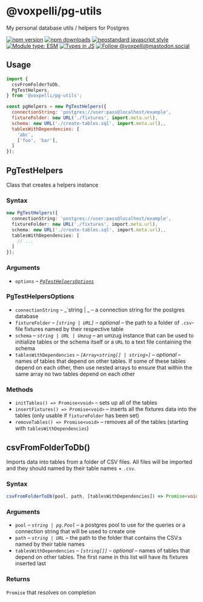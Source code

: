 # @voxpelli/pg-utils

My personal database utils / helpers for Postgres

[![npm version](https://img.shields.io/npm/v/@voxpelli/pg-utils.svg?style=flat)](https://www.npmjs.com/package/@voxpelli/pg-utils)
[![npm downloads](https://img.shields.io/npm/dm/@voxpelli/pg-utils.svg?style=flat)](https://www.npmjs.com/package/@voxpelli/pg-utils)
[![neostandard javascript style](https://img.shields.io/badge/code_style-neostandard-7fffff?style=flat&labelColor=ff80ff)](https://github.com/neostandard/neostandard)
[![Module type: ESM](https://img.shields.io/badge/module%20type-esm-brightgreen)](https://github.com/voxpelli/badges-cjs-esm)
[![Types in JS](https://img.shields.io/badge/types_in_js-yes-brightgreen)](https://github.com/voxpelli/types-in-js)
[![Follow @voxpelli@mastodon.social](https://img.shields.io/mastodon/follow/109247025527949675?domain=https%3A%2F%2Fmastodon.social&style=social)](https://mastodon.social/@voxpelli)

## Usage

```javascript
import {
  csvFromFolderToDb,
  PgTestHelpers,
} from '@voxpelli/pg-utils';

const pgHelpers = new PgTestHelpers({
  connectionString: 'postgres://user:pass@localhost/example',
  fixtureFolder: new URL('./fixtures', import.meta.url),
  schema: new URL('./create-tables.sql', import.meta.url),,
  tablesWithDependencies: [
    'abc',
    ['foo', 'bar'],
  ]
});
```

## PgTestHelpers

Class that creates a helpers instance

### Syntax

```ts
new PgTestHelpers({
  connectionString: 'postgres://user:pass@localhost/example',
  fixtureFolder: new URL('./fixtures', import.meta.url),
  schema: new URL('./create-tables.sql', import.meta.url),,
  tablesWithDependencies: [
    // ...
  ]
});
```

### Arguments

* `options` – _[`PgTestHelpersOptions`](#pgtesthelpersoptions)_

### PgTestHelpersOptions

* `connectionString` – _`string | _ – a connection string for the postgres database
* `fixtureFolder` – _`[string | URL]`_ – _optional_ – the path to a folder of `.csv`-file fixtures named by their respective table
* `schema` – _`string | URL | Umzug`_ – an umzug instance that can be used to initialize tables or the schema itself or a `URL` to a text file containing the schema
* `tablesWithDependencies` – _`[Array<string[] | string>]`_ – _optional_ – names of tables that depend on other tables. If some of these tables depend on each other, then use nested arrays to ensure that within the same array no two tables depend on each other

### Methods

* `initTables() => Promise<void>` – sets up all of the tables
* `insertFixtures() => Promise<void>` – inserts all the fixtures data into the tables (only usable if `fixtureFolder` has been set)
* `removeTables() => Promise<void>` – removes all of the tables (starting with `tablesWithDependencies`)

## csvFromFolderToDb()

Imports data into tables from a folder of CSV files. All files will be imported and they should named by their table names + `.csv`.

### Syntax

```ts
csvFromFolderToDb(pool, path, [tablesWithDependencies]) => Promise<void>
```

### Arguments

* `pool` – _`string | pg.Pool`_ – a postgres pool to use for the queries or a connection string that will be used to create one
* `path` – _`string | URL`_ – the path to the folder that contains the CSV:s named by their table names
* `tablesWithDependencies` – _`[string[]]`_ – _optional_ – names of tables that depend on other tables. The first name in this list will have its fixtures inserted last

### Returns

`Promise` that resolves on completion

<!-- ## Used by

* [`example`](https://example.com/) – used by this one to do X and Y

## Similar modules

* [`example`](https://example.com/) – is similar in this way

## See also

* [Announcement blog post](#)
* [Announcement tweet](#) -->
